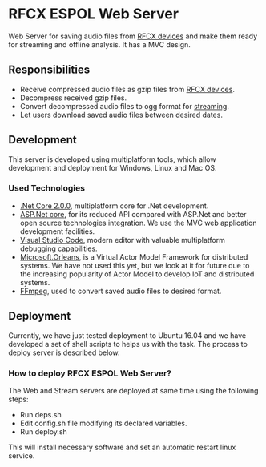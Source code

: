 # RFCX ESPOL Web Server
Web Server for saving audio files from [RFCX devices](rfcx-devices.md) and make them ready for streaming and offline analysis. It has a MVC design.

## Responsibilities
- Receive compressed audio files as gzip files from [RFCX devices](rfcx-devices.md).
- Decompress received gzip files.
- Convert decompressed audio files to ogg format for [streaming](rfcx-espol-stream-server.md).
- Let users download saved audio files between desired dates.

## Development
This server is developed using multiplatform tools, which allow development and deployment for Windows, Linux and Mac OS. 

### Used Technologies
- [.Net Core 2.0.0](https://dotnet.github.io/), multiplatform core for .Net development.
- [ASP.Net core](https://docs.microsoft.com/en-us/aspnet/core/), for its reduced API compared with ASP.Net and better open source technologies integration. We use the MVC web application development facilities.
- [Visual Studio Code](https://code.visualstudio.com/), modern editor with valuable multiplatform debugging capabilities.
- [Microsoft.Orleans](https://dotnet.github.io/orleans/), is a Virtual Actor Model Framework for distributed systems. We have not used this yet, but we look at it for future due to the increasing popularity of Actor Model to develop IoT and distributed systems.
- [FFmpeg](https://www.ffmpeg.org/), used to convert saved audio files to desired format.

## Deployment
Currently, we have just tested deployment to Ubuntu 16.04 and we have developed a set of shell scripts to helps us with the task. The process to deploy server is described below.

### How to deploy RFCX ESPOL Web Server?
The Web and Stream servers are deployed at same time using the following steps:

- Run deps.sh
- Edit config.sh file modifying its declared variables.
- Run deploy.sh

This will install necessary software and set an automatic restart linux service.